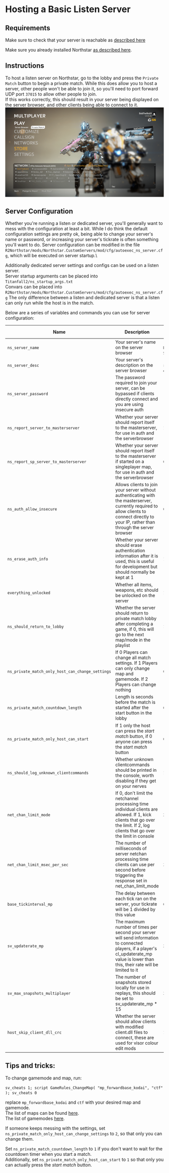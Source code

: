# Hosting a Basic Listen Server

## Requirements

Make sure to check that your server is reachable as [described here](./getting-started.md)

Make sure you already installed Northstar [as described here](../installing-northstar/basic-setup.md).

## Instructions

To host a listen server on Northstar, go to the lobby and press the `Private Match` button to begin a private match. While this does allow you to host a server, other people won't be able to join it, so you'll need to port forward UDP port `37015` to allow other people to join.\
If this works correctly, this should result in your server being displayed on the server browser, and other clients being able to connect to it.\
![screenshot select private match](../images/lobbyprivatematch.png)

## Server Configuration

Whether you're running a listen or dedicated server, you'll generally want to mess with the configuration at least a bit. While I do think the default configuration settings are pretty ok, being able to change your server's name or password, or increasing your server's tickrate is often something you'll want to do. Server configuration can be modified in the file `R2Northstar/mods/Northstar.CustomServers/mod/cfg/autoexec_ns_server.cfg`, which will be executed on server startup.\

Additionally dedicated server settings and configs can be used on a listen server.\
Server startup arguments can be placed into `Titanfall2/ns_startup_args.txt`\
Convars can be placed into `R2Northstar/mods/Northstar.CustomServers/mod/cfg/autoexec_ns_server.cfg`
The only difference between a listen and dedicated server is that a listen can only run while the host is in the match.

Below are a series of variables and commands you can use for server configuration:

| Name                                             | Description                                                                                                                                                                                 | Default Value                  |
| ------------------------------------------------ | ------------------------------------------------------------------------------------------------------------------------------------------------------------------------------------------- | ------------------------------ |
| `ns_server_name`                                 | Your server's name on the server browser                                                                                                                                                    | `"Unnamed Northstar Server"`   |
| `ns_server_desc`                                 | Your server's description on the server browser                                                                                                                                             | `"Default server description"` |
| `ns_server_password`                             | The password required to join your server, can be bypassed if clients directly connect and you are using insecure auth                                                                      | `""`                           |
| `ns_report_server_to_masterserver`               | Whether your server should report itself to the masterserver, for use in auth and the serverbrowser                                                                                         | `1`                            |
| `ns_report_sp_server_to_masterserver`            | Whether your server should report itself to the masterserver if started on a singleplayer map, for use in auth and the serverbrowser                                                        | `0`                            |
| `ns_auth_allow_insecure`                         | Allows clients to join your server without authenticating with the masterserver, currently required to allow clients to connect directly to your IP, rather than through the server browser | `0`                            |
| `ns_erase_auth_info`                             | Whether your server should erase authentication information after it is used, this is useful for development but should normally be kept at 1                                               | `1`                            |
| `everything_unlocked`                            | Whether all items, weapons, etc should be unlocked on the server                                                                                                                            | `1`                            |
| `ns_should_return_to_lobby`                      | Whether the server should return to private match lobby after completing a game, if 0, this will go to the next map/mode in the playlist                                                    | `1`                            |
| `ns_private_match_only_host_can_change_settings` | If 0 Players can change all match settings. If 1 Players can only change map and gamemode. If 2 Players can change nothing                                                                  | `0`                            |
| `ns_private_match_countdown_length`              | Length is seconds before the match is started after the start button in the lobby                                                                                                           | `0`                            |
| `ns_private_match_only_host_can_start`           | If 1 only the host can press the *start match* button, if 0 anyone can press the *start match* button                                                                                       | `0`                            |
| `ns_should_log_unknown_clientcommands`           | Whether unknown clientcommands should be printed in the console, worth disabling if they get on your nerves                                                                                 | `1`                            |
| `net_chan_limit_mode`                            | If 0, don't limit the netchannel processing time individual clients are allowed. If 1, kick clients that go over the limit. If 2, log clients that go over the limit in console             | `2`                            |
| `net_chan_limit_msec_per_sec`                    | The number of milliseconds of server netchan processing time clients can use per second before triggering the response set in net\_chan\_limit\_mode                                        | `30`                           |
| `base_tickinterval_mp`                           | The delay between each tick ran on the server, your tickrate will be 1 divided by this value                                                                                                | `0.016666667`                  |
| `sv_updaterate_mp`                               | The maximum number of times per second your server will send information to connected players, if a player's cl\_updaterate\_mp value is lower than this, their rate will be limited to it  | `20`                           |
| `sv_max_snapshots_multiplayer`                   | The number of snapshots stored locally for use in replays, this should be set to sv\_updaterate\_mp \* 15                                                                                   | `300`                          |
| `host_skip_client_dll_crc`                       | Whether the server should allow clients with modified client.dll files to connect, these are used for visor colour edit mods                                                                | `1`                            |

## Tips and tricks:

To change gamemode and map, run:

```
sv_cheats 1; script GameRules_ChangeMap( "mp_forwardbase_kodai", "ctf" ); sv_cheats 0
```

replace `mp_forwardbase_kodai` and `ctf` with your desired map and gamemode.\
The list of maps can be found [here](server-settings/file-names.md#maps).\
The list of gamemodes [here](server-settings/file-names.md#vanilla).

If someone keeps messing with the settings, set `ns_private_match_only_host_can_change_settings` to `2`, so that only you can change them.

Set `ns_private_match_countdown_length` to `1` if you don't want to wait for the countdown timer when you start a match. \
Additionally, set `ns_private_match_only_host_can_start` to `1` so that only you can actually press the _start match_ button.
